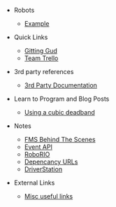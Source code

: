  - Robots
   - [Example](docs/robots/ExampleBot)
  
 - Quick Links
   - [Gitting Gud](docs/git)
   - [Team Trello](docs/trello)
 
 - 3rd party references
   - [3rd Party Documentation](docs/thirdParty)

 - Learn to Program and Blog Posts
   - [Using a cubic deadband](docs/learn/cubicdeadband)

 - Notes
   - [FMS Behind The Scenes](docs/fms)
   - [Event API](docs/eventapi)
   - [RoboRIO](docs/roborio)
   - [Depencancy URLs](docs/deps)
   - [DriverStation](docs/ds)
  
 - External Links
   - [Misc useful links](docs/miscResources)
